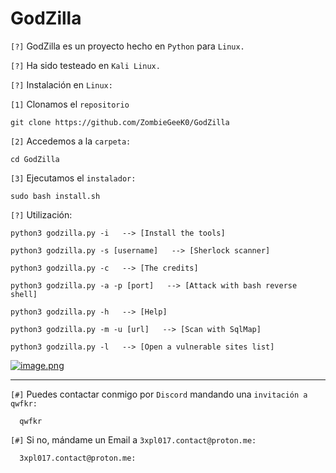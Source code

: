 # GodZilla

`[?]` GodZilla es un proyecto hecho en `Python` para `Linux.`

`[?]` Ha sido testeado en `Kali Linux.`

`[?]` Instalación en `Linux:`

`[1]` Clonamos el `repositorio`
 
    git clone https://github.com/ZombieGeeK0/GodZilla
`[2]` Accedemos a la `carpeta:`

    cd GodZilla
`[3]` Ejecutamos el `instalador:`

    sudo bash install.sh
`[?]` Utilización:

    python3 godzilla.py -i   --> [Install the tools] 
    
    python3 godzilla.py -s [username]   --> [Sherlock scanner]
    
    python3 godzilla.py -c   --> [The credits] 

    python3 godzilla.py -a -p [port]   --> [Attack with bash reverse shell]

    python3 godzilla.py -h   --> [Help]

    python3 godzilla.py -m -u [url]   --> [Scan with SqlMap]

    python3 godzilla.py -l   --> [Open a vulnerable sites list]

[![image.png](https://i.postimg.cc/ZYLY0Q3R/image.png)](https://postimg.cc/G9Hn5qXw)

<hr>

`[#]` Puedes contactar conmigo por `Discord` mandando una `invitación a qwfkr:`

      qwfkr
`[#]` Si no, mándame un Email a `3xpl017.contact@proton.me:`

      3xpl017.contact@proton.me:
